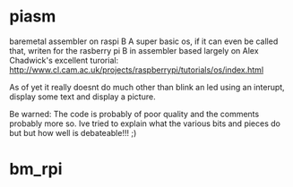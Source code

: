 # piasm
baremetal assembler on raspi B
A super basic os, if it can even be called that, writen for the rasberry pi B in assembler
based largely on Alex Chadwick's excellent turorial: http://www.cl.cam.ac.uk/projects/raspberrypi/tutorials/os/index.html

As of yet it really doesnt do much other than blink an led using an interupt, display some text
and display a picture. 

Be warned: The code is probably of poor quality and the comments probably more so. Ive tried to
explain what the various bits and pieces do but but how well is debateable!!! ;)
# bm_rpi
